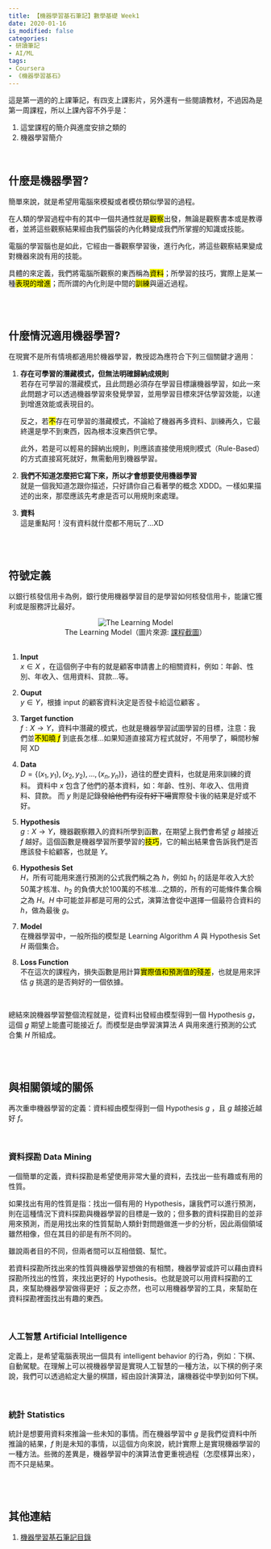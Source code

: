```yaml
---
title: 【機器學習基石筆記】數學基礎 Week1
date: 2020-01-16
is_modified: false
categories:
- 研讀筆記
- AI/ML
tags:
- Coursera
- 《機器學習基石》
--- 
```


這是第一週的的上課筆記，有四支上課影片，另外還有一些閱讀教材，不過因為是第一周課程，所以上課內容不外乎是：
1. 這堂課程的簡介與進度安排之類的
2. 機器學習簡介

<!--more-->
<br>

## 什麼是機器學習?
簡單來說，就是希望用電腦來模擬或者模仿類似學習的過程。

在人類的學習過程中有的其中一個共通性就是<mark>觀察</mark>出發，無論是觀察書本或是教導者，並將這些觀察結果經由我們腦袋的內化轉變成我們所掌握的知識或技能。

電腦的學習腦也是如此，它經由一番觀察學習後，進行內化，將這些觀察結果變成對機器來說有用的技能。

具體的來定義，我們將電腦所觀察的東西稱為<mark>資料</mark>；所學習的技巧，實際上是某一種<mark>表現的增進</mark>；而所謂的內化則是中間的<mark>訓練</mark>與逼近過程。

<br><br>

## 什麼情況適用機器學習?
在現實不是所有情境都適用於機器學習，教授認為應符合下列三個關鍵才適用：

1. **存在可學習的潛藏模式，但無法明確歸納成規則**  
    若存在可學習的潛藏模式，且此問題必須存在學習目標讓機器學習，如此一來此問題才可以透過機器學習來發覺學習，並用學習目標來評估學習效能，以達到增進效能或表現目的。
    
    反之，若<mark>不</mark>存在可學習的潛藏模式，不論給了機器再多資料、訓練再久，它最終還是學不到東西，因為根本沒東西供它學。
    
    此外，若是可以輕易的歸納出規則，則應該直接使用規則模式（Rule-Based）的方式直接寫死就好，無需動用到機器學習。


2. **我們不知道怎麼把它寫下來，所以才會想要使用機器學習**  
    就是一個我知道怎跟你描述，只好請你自己看著學的概念 XDDD。一樣如果描述的出來，那麼應該先考慮是否可以用規則來處理。

3. **資料**   
    這是重點阿！沒有資料就什麼都不用玩了...XD


<br><br>

## 符號定義
以銀行核發信用卡為例，銀行使用機器學習目的是學習如何核發信用卡，能讓它獲利或是服務評比最好。 

<center> <img src="https://i.imgur.com/pnpAk7a.png" alt="The Learning Model"></center>
<center class="imgtext">The Learning Model（圖片來源: <a href="https://www.coursera.org/learn/ntumlone-mathematicalfoundations/lecture/1YgVk/components-of-machine-learning" class="imgtext">課程截圖</a>）</center>
<br>

 
1. **Input**  
    $x \in X$ ，在這個例子中有的就是顧客申請書上的相關資料，例如：年齡、性別、年收入、信用資料、貸款...等。

2. **Ouput**  
    $y \in Y$，根據 input 的顧客資料決定是否發卡給這位顧客 。

3. **Target function**  
    $f : X \rightarrow Y$，資料中潛藏的模式，也就是機器學習試圖學習的目標，注意：我們並<mark>不知曉 $f$</mark> 到底長怎樣...如果知道直接寫方程式就好，不用學了，瞬間秒解阿 XD
    
3. **Data**  
    $D= \{ (x_1,y_1),(x_2,y_2),...,(x_n,y_n) \}$，過往的歷史資料，也就是用來訓練的資料。
    資料中 $x$ 包含了他們的基本資料，如：年齡、性別、年收入、信用資料、貸款。
    而 $y$ 則是記錄~~發給他們有沒有好下場~~實際發卡後的結果是好或不好。

5. **Hypothesis**  
    $g : X \rightarrow Y$，機器觀察餵入的資料所學到函數，在期望上我們會希望 $g$ 越接近 $f$ 越好。這個函數是機器學習所要學習的<mark>技巧</mark>，它的輸出結果會告訴我們是否應該發卡給顧客，也就是 $Y$。
 
6. **Hypothesis Set**  
    $H$，所有可能用來進行預測的公式我們稱之為 $h$，例如 $h_1$ 的話是年收入大於50萬才核准、$h_2$ 的負債大於100萬的不核准...之類的，所有的可能條件集合稱之為 $H$。$H$ 中可能並非都是可用的公式，演算法會從中選擇一個最符合資料的 $h$，做為最後 $g$。

7.  **Model**  
    在機器學習中，一般所指的模型是 Learning Algorithm $A$ 與 Hypothesis Set $H$ 兩個集合。

8. **Loss Function**  
    不在這次的課程內，損失函數是用計算<mark>實際值和預測值的殘差</mark>，也就是用來評估 $g$ 挑選的是否夠好的一個依據。
<br>

總結來說機器學習整個流程就是，從資料出發經由模型得到一個 Hypothesis $g$，這個 $g$ 期望上能盡可能接近 $f$。而模型是由學習演算法 $A$ 與用來進行預測的公式合集 $H$ 所組成。

<br><br>

## 與相關領域的關係
再次重申機器學習的定義：資料經由模型得到一個 Hypothesis $g$ ，且 $g$ 越接近越好 $f$。 

<br>

### 資料探勘 Data Mining
一個簡單的定義，資料探勘是希望使用非常大量的資料，去找出一些有趣或有用的性質。

如果找出有用的性質是指：找出一個有用的 Hypothesis，讓我們可以進行預測，則在這種情況下資料探勘與機器學習的目標是一致的；但多數的資料探勘目的並非用來預測，而是用找出來的性質幫助人類針對問題做進一步的分析，因此兩個領域雖然相像，但在其目的卻是有所不同的。

雖說兩者目的不同，但兩者間可以互相借鏡、幫忙。

若資料探勘所找出來的性質與機器學習想做的有相關，機器學習或許可以藉由資料探勘所找出的性質，來找出更好的 Hypothesis。也就是說可以用資料探勘的工具，來幫助機器學習做得更好 ；反之亦然，也可以用機器學習的工具，來幫助在資料探勘裡面找出有趣的東西。

<br>

### 人工智慧 Artificial Intelligence
定義上，是希望電腦表現出一個具有 intelligent behavior 的行為，例如：下棋、自動駕駛。在理解上可以視機器學習是實現人工智慧的一種方法，以下棋的例子來說，我們可以透過給定大量的棋譜，經由設計演算法，讓機器從中學到如何下棋。

 <br>
 
### 統計 Statistics
統計是想要用資料來推論一些未知的事情。而在機器學習中 $g$ 是我們從資料中所推論的結果，$f$ 則是未知的事情，以這個方向來說，統計實際上是實現機器學習的一種方法。些微的差異是，機器學習中的演算法會更重視過程（怎麼樣算出來），而不只是結果。
 

<br><br>

## 其他連結
1. [機器學習基石筆記目錄](/Machine-Learning-Foundations-Study-Notes-Contents/)
    